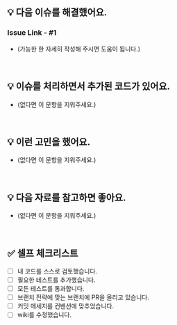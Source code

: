 ## 💡 다음 이슈를 해결했어요.

### Issue Link - #1

- (가능한 한 자세히 작성해 주시면 도움이 됩니다.)

<br>

## 💡 이슈를 처리하면서 추가된 코드가 있어요.

- (없다면 이 문항을 지워주세요.)

<br>

## 💡 이런 고민을 했어요.

- (없다면 이 문항을 지워주세요.)

<br>

## 💡 다음 자료를 참고하면 좋아요.

- (없다면 이 문항을 지워주세요.)

<br>

## ✅ 셀프 체크리스트

- [ ] 내 코드를 스스로 검토했습니다.
- [ ] 필요한 테스트를 추가했습니다.
- [ ] 모든 테스트를 통과합니다.
- [ ] 브랜치 전략에 맞는 브랜치에 PR을 올리고 있습니다.
- [ ] 커밋 메세지를 컨벤션에 맞추었습니다.
- [ ] wiki를 수정했습니다.
